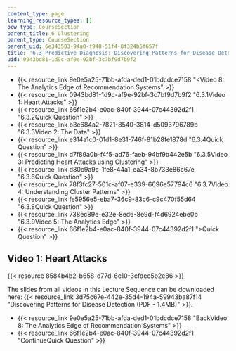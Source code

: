 ```yaml
---
content_type: page
learning_resource_types: []
ocw_type: CourseSection
parent_title: 6 Clustering
parent_type: CourseSection
parent_uid: 6e343503-94a0-f948-51f4-8f324b5f657f
title: '6.3 Predictive Diagnosis: Discovering Patterns for Disease Detection '
uid: 0943bd81-1d9c-af9e-92bf-3c7bf9d7b9f2
---
```


*   {{< resource_link 9e0e5a25-71bb-afda-ded1-01bdcdce7158 "\<Video 8: The Analytics Edge of Recommendation Systems" >}}
*   {{< resource_link 0943bd81-1d9c-af9e-92bf-3c7bf9d7b9f2 "6.3.1Video 1: Heart Attacks" >}}
*   {{< resource_link 66f1e2b4-e0ac-840f-3944-07c44392d2f1 "6.3.2Quick Question" >}}
*   {{< resource_link b3e684a2-7821-8540-3814-d5093796789b "6.3.3Video 2: The Data" >}}
*   {{< resource_link e314a1c0-01d1-8e31-746f-81b28fe1878d "6.3.4Quick Question" >}}
*   {{< resource_link d7f89a0b-f4f5-ad76-faeb-94bf9b442e5b "6.3.5Video 3: Predicting Heart Attacks using Clustering" >}}
*   {{< resource_link d80c9a9c-1fe8-44a1-ea34-8b733e86c67e "6.3.6Quick Question" >}}
*   {{< resource_link 78f3fc27-501c-af07-e339-6696e57794c6 "6.3.7Video 4: Understanding Cluster Patterns" >}}
*   {{< resource_link fe5956e5-eba7-36c9-83c6-c9c470f55d64 "6.3.8Quick Question" >}}
*   {{< resource_link 738ec89e-e32e-8ed6-8e9d-f4d6924ebe0b "6.3.9Video 5: The Analytics Edge" >}}
*   {{< resource_link 66f1e2b4-e0ac-840f-3944-07c44392d2f1 "\>Quick Question" >}}

Video 1: Heart Attacks
----------------------

{{< resource 8584b4b2-b658-d77d-6c10-3cfdec5b2e86 >}}

The slides from all videos in this Lecture Sequence can be downloaded here: {{< resource_link 3d75c67e-442e-35d4-194a-59943ba87f14 "Discovering Patterns for Disease Detection (PDF - 1.4MB)" >}}.

*   {{< resource_link 9e0e5a25-71bb-afda-ded1-01bdcdce7158 "BackVideo 8: The Analytics Edge of Recommendation Systems" >}}
*   {{< resource_link 66f1e2b4-e0ac-840f-3944-07c44392d2f1 "ContinueQuick Question" >}}